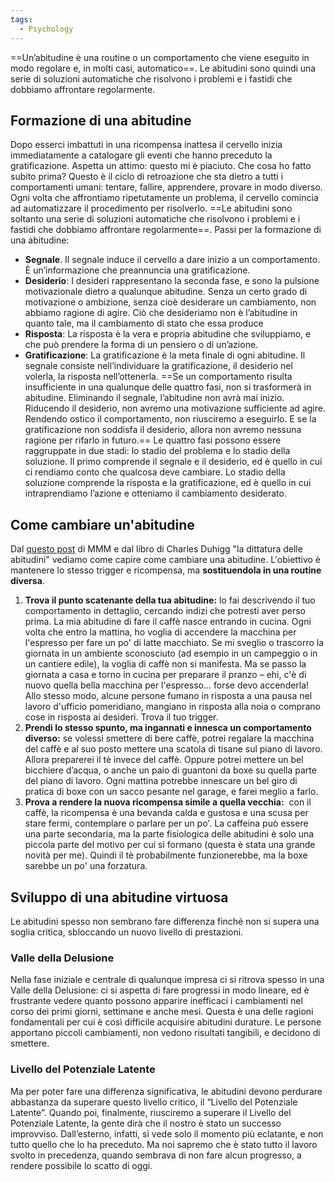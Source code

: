 ```yaml
---
tags:
  - Psychology
---
```

==Un’abitudine è una routine o un comportamento che viene eseguito in modo regolare e, in molti casi, automatico==. 
Le abitudini sono quindi una serie di soluzioni automatiche che risolvono i problemi e i fastidi che dobbiamo affrontare regolarmente. 

## Formazione di una abitudine

Dopo esserci imbattuti in una ricompensa inattesa il cervello inizia immediatamente a catalogare gli eventi che hanno preceduto la gratificazione. Aspetta un attimo: questo mi è piaciuto. Che cosa ho fatto subito prima?
Questo è il ciclo di retroazione che sta dietro a tutti i comportamenti umani: tentare, fallire, apprendere, provare in modo diverso.
Ogni volta che affrontiamo ripetutamente un problema, il cervello comincia ad automatizzare il procedimento per risolverlo. ==Le abitudini sono soltanto una serie di soluzioni automatiche che risolvono i problemi e i fastidi che dobbiamo affrontare regolarmente==.
Passi per la formazione di una abitudine:
* **Segnale**. Il segnale induce il cervello a dare inizio a un comportamento. È un’informazione che preannuncia una gratificazione.
* **Desiderio**: I desideri rappresentano la seconda fase, e sono la pulsione motivazionale dietro a qualunque abitudine. Senza un certo grado di motivazione o ambizione, senza cioè desiderare un cambiamento, non abbiamo ragione di agire. Ciò che desideriamo non è l’abitudine in quanto tale, ma il cambiamento di stato che essa produce
* **Risposta**: La risposta è la vera e propria abitudine che sviluppiamo, e che può prendere la forma di un pensiero o di un’azione.
* **Gratificazione**: La gratificazione è la meta finale di ogni abitudine. Il segnale consiste nell’individuare la gratificazione, il desiderio nel volerla, la risposta nell’ottenerla.
==Se un comportamento risulta insufficiente in una qualunque delle quattro fasi, non si trasformerà in abitudine. Eliminando il segnale, l’abitudine non avrà mai inizio. Riducendo il desiderio, non avremo una motivazione sufficiente ad agire. Rendendo ostico il comportamento, non riusciremo a eseguirlo. E se la gratificazione non soddisfa il desiderio, allora non avremo nessuna ragione per rifarlo in futuro.==
Le quattro fasi possono essere raggruppate in due stadi: lo stadio del problema e lo stadio della soluzione. Il primo comprende il segnale e il desiderio, ed è quello in cui ci rendiamo conto che qualcosa deve cambiare.
Lo stadio della soluzione comprende la risposta e la gratificazione, ed è quello in cui intraprendiamo l’azione e otteniamo il cambiamento desiderato.

## Come cambiare un'abitudine
Dal [questo post](https://www-mrmoneymustache-com.translate.goog/2013/03/19/a-lifetime-of-riches-is-it-as-simple-as-a-few-habits/?_x_tr_sl=auto&_x_tr_tl=it&_x_tr_hl=it) di MMM e dal libro di Charles Duhigg "la dittatura delle abitudini" vediamo come capire come cambiare una abitudine.
L'obiettivo è mantenere lo stesso trigger e ricompensa, ma **sostituendola in una routine diversa**.
1. **Trova il punto scatenante della tua abitudine:** lo fai descrivendo il tuo comportamento in dettaglio, cercando indizi che potresti aver perso prima. La mia abitudine di fare il caffè nasce entrando in cucina. Ogni volta che entro la mattina, ho voglia di accendere la macchina per l'espresso per fare un po' di latte macchiato. Se mi sveglio o trascorro la giornata in un ambiente sconosciuto (ad esempio in un campeggio o in un cantiere edile), la voglia di caffè non si manifesta. Ma se passo la giornata a casa e torno in cucina per preparare il pranzo – ehi, c'è di nuovo quella bella macchina per l'espresso... forse devo accenderla! Allo stesso modo, alcune persone fumano in risposta a una pausa nel lavoro d'ufficio pomeridiano, mangiano in risposta alla noia o comprano cose in risposta ai desideri. Trova il tuo trigger.
2. **Prendi lo stesso spunto, ma ingannati e innesca un comportamento diverso:** se volessi smettere di bere caffè, potrei regalare la macchina del caffè e al suo posto mettere una scatola di tisane sul piano di lavoro. Allora preparerei il tè invece del caffè. Oppure potrei mettere un bel bicchiere d’acqua, o anche un paio di guantoni da boxe su quella parte del piano di lavoro. Ogni mattina potrebbe innescare un bel giro di pratica di boxe con un sacco pesante nel garage, e farei meglio a farlo.
3. **Prova a rendere la nuova ricompensa simile a quella vecchia:**  con il caffè, la ricompensa è una bevanda calda e gustosa e una scusa per stare fermi, contemplare o parlare per un po'. La caffeina può essere una parte secondaria, ma la parte fisiologica delle abitudini è solo una piccola parte del motivo per cui si formano (questa è stata una grande novità per me). Quindi il tè probabilmente funzionerebbe, ma la boxe sarebbe un po' una forzatura.


## Sviluppo di una abitudine virtuosa

Le abitudini spesso non sembrano fare differenza finché non si supera una soglia critica, sbloccando un nuovo livello di prestazioni.

### Valle della Delusione
Nella fase iniziale e centrale di qualunque impresa ci si ritrova spesso in una Valle della Delusione: ci si aspetta di fare progressi in modo lineare, ed è frustrante vedere quanto possono apparire inefficaci i cambiamenti nel corso dei primi giorni, settimane e anche mesi. 
Questa è una delle ragioni fondamentali per cui è così difficile acquisire abitudini durature. Le persone apportano piccoli cambiamenti, non vedono risultati tangibili, e decidono di smettere.
### Livello del Potenziale Latente
Ma per poter fare una differenza significativa, le abitudini devono perdurare abbastanza da superare questo livello critico, il “Livello del Potenziale Latente”. 
Quando poi, finalmente, riusciremo a superare il Livello del Potenziale Latente, la gente dirà che il nostro è stato un successo improvviso.
Dall’esterno, infatti, si vede solo il momento più eclatante, e non tutto quello che lo ha preceduto. Ma noi sapremo che è stato tutto il lavoro svolto in precedenza, quando sembrava di non fare alcun progresso, a rendere possibile lo scatto di oggi. 


